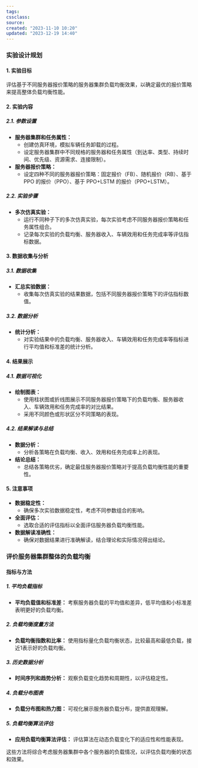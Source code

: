 ```yaml
---
tags: 
cssclass:
source:
created: "2023-11-10 10:20"
updated: "2023-12-19 14:40"
---
```

### 实验设计规划

#### 1. 实验目标
评估基于不同服务器报价策略的服务器集群负载均衡效果，以确定最优的报价策略来提高整体负载均衡性能。

#### 2. 实验内容

##### 2.1. 参数设置

- **服务器集群和任务属性：**
  - 创建仿真环境，模拟车辆任务卸载的过程。
  - 设定服务器集群中不同规格的服务器和任务属性（到达率、类型、持续时间、优先级、资源需求、连接限制）。
- **服务器报价策略：**
  - 设定四种不同的服务器报价策略：固定报价（FB）、随机报价（RB）、基于 PPO 的报价（PPO）、基于 PPO+LSTM 的报价（PPO+LSTM）。

##### 2.2. 实验步骤

- **多次仿真实验：**
  - 运行不同种子下的多次仿真实验，每次实验考虑不同服务器报价策略和任务属性组合。
  - 记录每次实验的负载均衡、服务器收入、车辆效用和任务完成率等评估指标数据。

#### 3. 数据收集与分析

##### 3.1. 数据收集

- **汇总实验数据：**
  - 收集每次仿真实验的结果数据，包括不同服务器报价策略下的评估指标数值。

##### 3.2. 数据分析

- **统计分析：**
  - 对实验结果中的负载均衡、服务器收入、车辆效用和任务完成率等指标进行平均值和标准差的统计分析。

#### 4. 结果展示

##### 4.1. 数据可视化

- **绘制图表：**
  - 使用柱状图或折线图展示不同服务器报价策略下的负载均衡、服务器收入、车辆效用和任务完成率的对比结果。
  - 采用不同颜色或形状区分不同策略的表现。

##### 4.2. 结果解读与总结

- **数据分析：**
  - 分析各策略在负载均衡、收入、效用和任务完成率上的表现。
- **结论总结：**
  - 总结各策略优劣，确定最佳服务器报价策略对于提高负载均衡性能的重要性。

#### 5. 注意事项

- **数据稳定性：**
  - 确保多次实验数据稳定性，考虑不同参数组合的影响。
- **全面评估：**
  - 选取合适的评估指标以全面评估服务器负载均衡性能。
- **数据解读准确性：**
  - 确保对数据结果进行准确解读，结合理论和实际情况得出结论。

### 评价服务器集群整体的负载均衡

#### 指标与方法

##### 1. 平均负载指标

- **平均负载值和标准差：** 考察服务器负载的平均值和差异，低平均值和小标准差表明更好的负载均衡。

##### 2. 负载均衡度量方法

- **负载均衡指数和比率：** 使用指标量化负载均衡状态，比较最高和最低负载，接近1表示好的负载均衡。

##### 3. 历史数据分析

- **时间序列和趋势分析：** 观察负载变化趋势和周期性，以评估稳定性。

##### 4. 负载分布图表

- **负载分布图和热力图：** 可视化展示服务器负载分布，提供直观理解。

##### 5. 负载均衡算法评估

- **应用负载均衡算法评估：** 评估算法在动态负载变化下的适应性和性能表现。

这些方法将综合考虑服务器集群中各个服务器的负载情况，以评估负载均衡的状态和效果。
